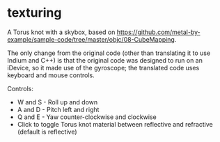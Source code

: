 # texturing

A Torus knot with a skybox, based on https://github.com/metal-by-example/sample-code/tree/master/objc/08-CubeMapping.

The only change from the original code (other than translating it to use Indium and C++) is that the original code was designed to run on an iDevice, so it made use of the gyroscope; the translated code uses keyboard and mouse controls.

Controls:
  * W and S - Roll up and down
  * A and D - Pitch left and right
  * Q and E - Yaw counter-clockwise and clockwise
  * Click to toggle Torus knot material between reflective and refractive (default is reflective)
